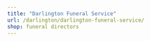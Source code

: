 ```yaml
---
title: "Darlington Funeral Service"
url: /darlington/darlington-funeral-service/
shop: funeral directors
---
```

